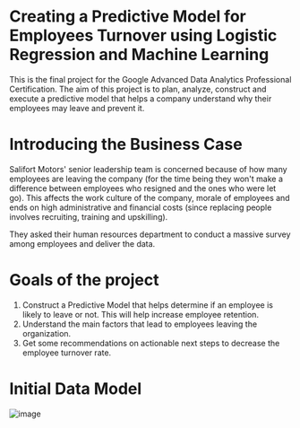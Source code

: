 # Creating a Predictive Model for Employees Turnover using Logistic Regression and Machine Learning
This is the final project for the Google Advanced Data Analytics Professional Certification. The aim of this project is to plan, analyze, construct and execute a predictive model that helps a company understand why their employees may leave and prevent it.

# Introducing the Business Case
Salifort Motors' senior leadership team is concerned because of how many employees are leaving the company (for the time being they won't make a difference between employees who resigned and the ones who were let go). This affects the work culture of the company, morale of employees and ends on high administrative and financial costs (since replacing people involves recruiting, training and upskilling).

They asked their human resources department to conduct a massive survey among employees and deliver the data.

# Goals of the project
  1) Construct a Predictive Model that helps determine if an employee is likely to leave or not. This will help increase employee retention.
  2) Understand the main factors that lead to employees leaving the organization.
  3) Get some recommendations on actionable next steps to decrease the employee turnover rate.

# Initial Data Model

![image](https://github.com/DataGuti/Logistic-Regression-and-Machine-Learning-on-predicting-employees-turnover/assets/57073572/9e8cc882-1539-4cc4-a6af-92da16a42df1)

